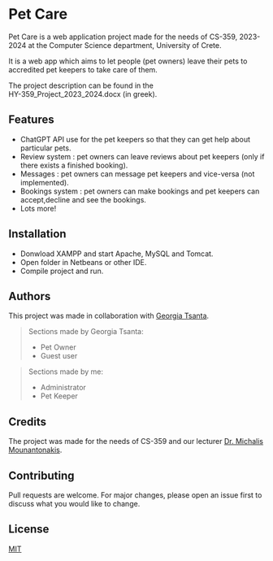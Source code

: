 # Pet Care

Pet Care is a web application project made for the needs of CS-359, 2023-2024 at the Computer Science department, University of Crete.

It is a web app which aims to let people (pet owners) leave their pets to accredited pet keepers to take care of them.

The project description can be found in the ΗΥ-359_Project_2023_2024.docx (in greek).

## Features
* ChatGPT API use for the pet keepers so that they can get help about particular pets.
* Review system : pet owners can leave reviews about pet keepers (only if there exists a finished booking).
* Messages : pet owners can message pet keepers and vice-versa (not implemented).
* Bookings system : pet owners can make bookings and pet keepers can accept,decline and see the bookings.
* Lots more!

## Installation
* Donwload XAMPP and start Apache, MySQL and Tomcat.
* Open folder in Netbeans or other IDE.
* Compile project and run.

## Authors
This project was made in collaboration with [Georgia Tsanta](https://github.com/georgiats0).
> Sections made by Georgia Tsanta: 
> * Pet Owner
> * Guest user

> Sections made by me:
> * Administrator
> * Pet Keeper


## Credits
The project was made for the needs of CS-359 and our lecturer [Dr. Michalis Mounantonakis](http://users.ics.forth.gr/~mountant/).

## Contributing

Pull requests are welcome. For major changes, please open an issue first
to discuss what you would like to change.

## License

[MIT](https://choosealicense.com/licenses/mit/)
